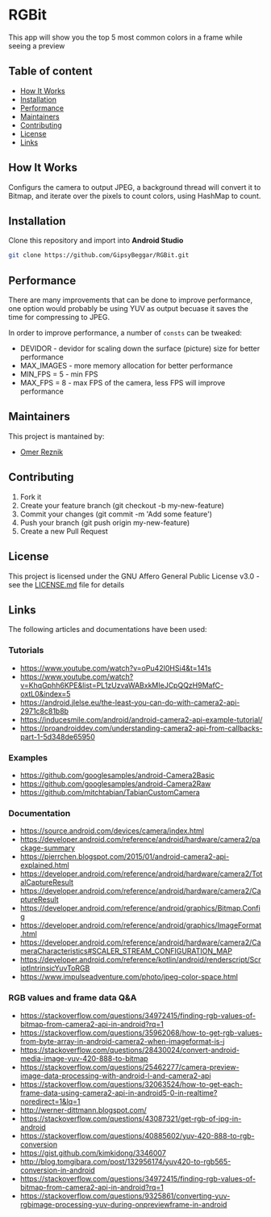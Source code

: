 # RGBit
This app will show you the top 5 most common colors in a frame while seeing a preview


## Table of content
- [How It Works](#How-It-Works)
- [Installation](#Installation)
- [Performance](#license)
- [Maintainers](#Maintainers)
- [Contributing](#Contributing)
- [License](#license)
- [Links](#links)


## How It Works
Configurs the camera to output JPEG, a background thread will convert it to Bitmap, and iterate over the pixels to count colors, using HashMap to count.


## Installation
Clone this repository and import into **Android Studio**
```bash
git clone https://github.com/GipsyBeggar/RGBit.git
```


## Performance
There are many improvements that can be done to improve performance, one option would probably be using YUV as output becuase it saves the time for compressing to JPEG.

In order to improve performance, a number of `consts` can be tweaked:
- DEVIDOR - devidor for scaling down the surface (picture) size for better performance
- MAX_IMAGES - more memory allocation for better performance
- MIN_FPS = 5 - min FPS
- MAX_FPS = 8 - max FPS of the camera, less FPS will improve performance


## Maintainers
This project is mantained by:
* [Omer Reznik](http://github.com/GipsyBeggar)


## Contributing
1. Fork it
2. Create your feature branch (git checkout -b my-new-feature)
3. Commit your changes (git commit -m 'Add some feature')
4. Push your branch (git push origin my-new-feature)
5. Create a new Pull Request


## License
This project is licensed under the GNU Affero General Public License v3.0 - see the [LICENSE.md](LICENSE.md) file for details


## Links
The following articles and documentations have been used:
### Tutorials
- https://www.youtube.com/watch?v=oPu42I0HSi4&t=141s
- https://www.youtube.com/watch?v=KhqGphh6KPE&list=PL1zUzvaWABxkMIeJCpQQzH9MafC-oxtL0&index=5
- https://android.jlelse.eu/the-least-you-can-do-with-camera2-api-2971c8c81b8b
- https://inducesmile.com/android/android-camera2-api-example-tutorial/
- https://proandroiddev.com/understanding-camera2-api-from-callbacks-part-1-5d348de65950
### Examples
- https://github.com/googlesamples/android-Camera2Basic
- https://github.com/googlesamples/android-Camera2Raw
- https://github.com/mitchtabian/TabianCustomCamera
### Documentation
- https://source.android.com/devices/camera/index.html
- https://developer.android.com/reference/android/hardware/camera2/package-summary
- https://pierrchen.blogspot.com/2015/01/android-camera2-api-explained.html
- https://developer.android.com/reference/android/hardware/camera2/TotalCaptureResult
- https://developer.android.com/reference/android/hardware/camera2/CaptureResult
- https://developer.android.com/reference/android/graphics/Bitmap.Config
- https://developer.android.com/reference/android/graphics/ImageFormat.html
- https://developer.android.com/reference/android/hardware/camera2/CameraCharacteristics#SCALER_STREAM_CONFIGURATION_MAP
- https://developer.android.com/reference/kotlin/android/renderscript/ScriptIntrinsicYuvToRGB
- https://www.impulseadventure.com/photo/jpeg-color-space.html
### RGB values and frame data Q&A
- https://stackoverflow.com/questions/34972415/finding-rgb-values-of-bitmap-from-camera2-api-in-android?rq=1
- https://stackoverflow.com/questions/35962068/how-to-get-rgb-values-from-byte-array-in-android-camera2-when-imageformat-is-j
- https://stackoverflow.com/questions/28430024/convert-android-media-image-yuv-420-888-to-bitmap
- https://stackoverflow.com/questions/25462277/camera-preview-image-data-processing-with-android-l-and-camera2-api
- https://stackoverflow.com/questions/32063524/how-to-get-each-frame-data-using-camera2-api-in-android5-0-in-realtime?noredirect=1&lq=1
- http://werner-dittmann.blogspot.com/
- https://stackoverflow.com/questions/43087321/get-rgb-of-jpg-in-android
- https://stackoverflow.com/questions/40885602/yuv-420-888-to-rgb-conversion
- https://gist.github.com/kimkidong/3346007
- http://blog.tomgibara.com/post/132956174/yuv420-to-rgb565-conversion-in-android
- https://stackoverflow.com/questions/34972415/finding-rgb-values-of-bitmap-from-camera2-api-in-android?rq=1
- https://stackoverflow.com/questions/9325861/converting-yuv-rgbimage-processing-yuv-during-onpreviewframe-in-android
